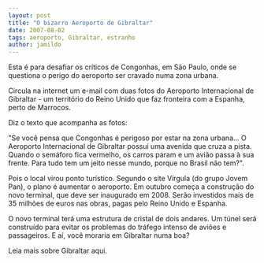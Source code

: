 ```yaml
---
layout: post
title: "O bizarro Aeroporto de Gibraltar"
date: 2007-08-02
tags: aeroporto, Gibraltar, estranho
author: jamildo
---
```

Esta &eacute; para desafiar os cr&iacute;ticos de Congonhas, em S&atilde;o Paulo, onde se questiona o perigo do aeroporto ser cravado numa zona urbana.

Circula na internet um e-mail com duas fotos do Aeroporto Internacional de Gibraltar - um territ&oacute;rio do Reino Unido que faz fronteira com a Espanha, perto de Marrocos. 

Diz o texto que acompanha as fotos: 

"Se voc&ecirc; pensa que Congonhas &eacute; perigoso por estar na zona urbana... O Aeroporto Internacional de Gibraltar possui uma avenida que cruza a pista. Quando o sem&aacute;foro fica vermelho, os carros param e um avi&atilde;o passa &agrave; sua frente. Para tudo tem um jeito nesse mundo, porque no Brasil n&atilde;o tem?".

Pois o local virou ponto tur&iacute;stico. Segundo o site V&iacute;rgula (do grupo Jovem Pan), o plano &eacute; aumentar o aeroporto. Em outubro come&ccedil;a a constru&ccedil;&atilde;o do novo terminal, que deve ser inaugurado em 2008. Ser&atilde;o investidos mais de 35 milh&otilde;es de euros nas obras, pagas pelo Reino Unido e Espanha. 

O novo terminal ter&aacute; uma estrutura de cristal de dois andares. Um t&uacute;nel ser&aacute; constru&iacute;do para evitar os problemas do tr&aacute;fego intenso de avi&otilde;es e passageiros. E a&iacute;, voc&ecirc; moraria em Gibraltar numa boa?

Leia mais sobre Gibraltar aqui. 